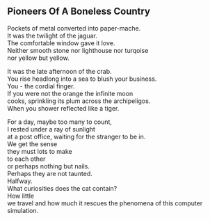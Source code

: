 Pioneers Of A Boneless Country
------------------------------
Pockets of metal converted into paper-mache.  
It was the twilight of the jaguar.  
The comfortable window gave it love.  
Neither smooth stone nor lighthouse nor turqoise  
nor yellow but yellow.  
  
It was the late afternoon of the crab.  
You rise headlong into a sea to blush your business.  
You - the cordial finger.  
If you were not the orange the infinite moon  
cooks, sprinkling its plum across the archipeligos.  
When you shower reflected like a tiger.  
  
For a day, maybe too many to count,  
I rested under a ray of sunlight  
at a post office, waiting for the stranger to be in.  
We get the sense  
they must lots to make  
to each other  
or perhaps nothing but nails.  
Perhaps they are not taunted.  
Halfway.  
What curiosities does the cat contain?  
How little  
we travel and how much it rescues the phenomena of this computer simulation.  

